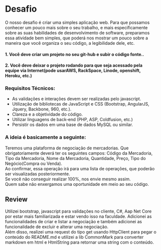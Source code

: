 # Desafio
O nosso desafio é criar uma simples aplicação web. Para que possamos conhecer um pouco mais sobre o seu trabalho, e mais especificamente sobre as suas habilidades de desenvolvimento de software, preparamos essa atividade bem simples, que poderá nos mostrar um pouco sobre a maneira que você organiza o seu código, a legibilidade dele, etc.  
#### 1. Você deve criar um projeto no seu git-hub e subir o código fonte..
#### 2. Você deve deixar o projeto rodando para que seja acessado pela equipe via Internet(pode usarAWS, RackSpace, Linode, openshift, Heroku, etc.)
### Requisitos Técnicos:
- As validações e interações devem ser realizadas pelo javascript.
- Utilização de bibliotecas de JavaScript e CSS (Bootstrap, AngularJS, Jquery, Backbone, 960,
etc.).
- Clareza e a objetividade do código.
- Utilizar linguagens de back-end (PHP, ASP, Coldfusion, etc.)
- Persistir os dados em uma base de dados MySQL ou similar.
### A ideia é basicamente a seguinte:
Teremos uma plataforma de negociação de mercadorias. Que obrigatoriamente deverá ter os seguintes
campos: Código da Mercadoria, Tipo da Mercadoria, Nome da Mercadoria, Quantidade, Preço, Tipo do Negócio(Compra ou Venda).  
Ao confirmar, essa operação irá para uma lista de operações, que poderão ser visualizadas posteriormente.  
Se você não conseguir realizar 100%, nos envie mesmo assim.  
Quem sabe não enxergamos uma oportunidade
em meio ao seu código.

## Review
 Utilizei bootstrap, javascript para validações no cliente, C#, Aap Net Core por estar mais familiarizada e estar vendo isso na faculdade. Adicionei as funcionalidades de criar e listar a negociação e também adicionei as funcionalidade de excluir e alterar uma negociação.  
Além disso, realizei uma request do tipo get usando HttpClient para pegar o conteúdo do README.md e utilizei a lib CommonMark para converter markdown em html e HtmlString para retornar uma string com o conteúdo.